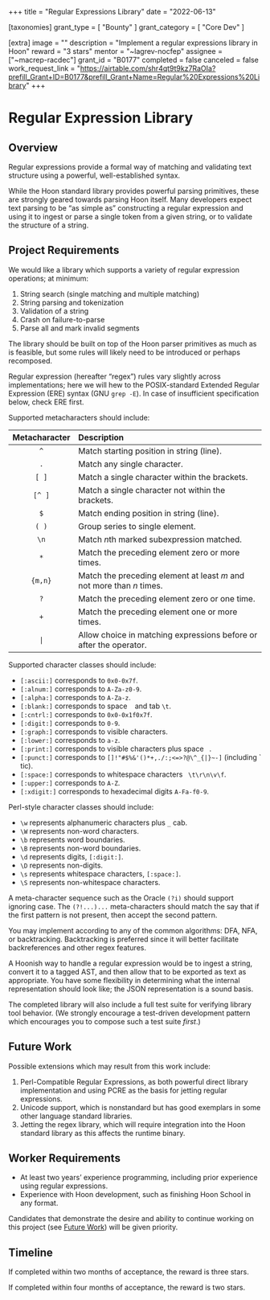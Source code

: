 +++
title = "Regular Expressions Library" 
date = "2022-06-13"

[taxonomies]
grant_type = [ "Bounty" ]
grant_category = [ "Core Dev" ]

[extra]
image = ""
description = "Implement a regular expressions library in Hoon"
reward = "3 stars"
mentor = "~lagrev-nocfep"
assignee = ["~macrep-racdec"]
grant_id = "B0177"
completed = false
canceled = false
work_request_link = "https://airtable.com/shr4qt9t9kz7RaOIa?prefill_Grant+ID=B0177&prefill_Grant+Name=Regular%20Expressions%20Library"
+++

# Regular Expression Library

## Overview

Regular expressions provide a formal way of matching and validating text structure using a powerful, well-established syntax.

While the Hoon standard library provides powerful parsing primitives, these are strongly geared towards parsing Hoon itself. Many developers expect text parsing to be “as simple as” constructing a regular expression and using it to ingest or parse a single token from a given string, or to validate the structure of a string.

## Project Requirements

We would like a library which supports a variety of regular expression operations; at minimum:

1. String search (single matching and multiple matching)
2. String parsing and tokenization
3. Validation of a string
4. Crash on failure-to-parse
5. Parse all and mark invalid segments

The library should be built on top of the Hoon parser primitives as much as is feasible, but some rules will likely need to be introduced or perhaps recomposed.

Regular expression (hereafter “regex”) rules vary slightly across implementations; here we will hew to the POSIX-standard Extended Regular Expression (ERE) syntax (GNU `grep -E`). In case of insufficient specification below, check ERE first.

Supported metacharacters should include:

| Metacharacter | Description                                                           |
| :-----------: | :-------------------------------------------------------------------- |
|      `^`      | Match starting position in string (line).                             |
|      `.`      | Match any single character.                                           |
|     `[ ]`     | Match a single character within the brackets.                         |
|    `[^ ]`     | Match a single character not within the brackets.                     |
|      `$`      | Match ending position in string (line).                               |
|     `( )`     | Group series to single element.                                       |
|     `\n`      | Match *n*th marked subexpression matched.                             |
|      `*`      | Match the preceding element zero or more times.                       |
|    `{m,n}`    | Match the preceding element at least _m_ and not more than _n_ times. |
|      `?`      | Match the preceding element zero or one time.                         |
|      `+`      | Match the preceding element one or more times.                        |
|      `\|`     | Allow choice in matching expressions before or after the operator.    |

Supported character classes should include:

- `[:ascii:]` corresponds to `0x0-0x7f`.
- `[:alnum:]` corresponds to `A-Za-z0-9`.
- `[:alpha:]` corresponds to `A-Za-z`.
- `[:blank:]` corresponds to space ` ` and tab `\t`.
- `[:cntrl:]` corresponds to `0x0-0x1f0x7f`.
- `[:digit:]` corresponds to `0-9`.
- `[:graph:]` corresponds to visible characters.
- `[:lower:]` corresponds to `a-z`.
- `[:print:]` corresponds to visible characters plus space ` `.
- `[:punct:]` corresponds to `[]!"#$%&'()*+,./:;<=>?@\^_{|}~-]` (including \` tic).
- `[:space:]` corresponds to whitespace characters ` \t\r\n\v\f`.
- `[:upper:]` corresponds to `A-Z`.
- `[:xdigit:]` corresponds to hexadecimal digits `A-Fa-f0-9`.

Perl-style character classes should include:

- `\w` represents alphanumeric characters plus `_` cab.
- `\W` represents non-word characters.
- `\b` represents word boundaries.
- `\B` represents non-word boundaries.
- `\d` represents digits, `[:digit:]`.
- `\D` represents non-digits.
- `\s` represents whitespace characters, `[:space:]`.
- `\S` represents non-whitespace characters.

A meta-character sequence such as the Oracle `(?i)` should support ignoring case. The `(?!...)...` meta-characters should match the say that if the first pattern is not present, then accept the second pattern.

You may implement according to any of the common algorithms: DFA, NFA, or backtracking. Backtracking is preferred since it will better facilitate backreferences and other regex features.

A Hoonish way to handle a regular expression would be to ingest a string, convert it to a tagged AST, and then allow that to be exported as text as appropriate. You have some flexibility in determining what the internal representation should look like; the JSON representation is a sound basis.

The completed library will also include a full test suite for verifying library tool behavior. (We strongly encourage a test-driven development pattern which encourages you to compose such a test suite _first_.)

## Future Work

Possible extensions which may result from this work include:

1. Perl-Compatible Regular Expressions, as both powerful direct library implementation and using PCRE as the basis for jetting regular expressions.
2. Unicode support, which is nonstandard but has good exemplars in some other language standard libraries.
3. Jetting the regex library, which will require integration into the Hoon standard library as this affects the runtime binary.

## Worker Requirements

- At least two years’ experience programming, including prior experience using regular expressions.
- Experience with Hoon development, such as finishing Hoon School in any format.

Candidates that demonstrate the desire and ability to continue working on this project (see [Future Work](https://urbit.org/grants/regex#future-work)) will be given priority.

## Timeline

If completed within two months of acceptance, the reward is three stars.

If completed within four months of acceptance, the reward is two stars.
